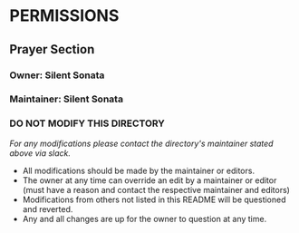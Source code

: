# PERMISSIONS
## Prayer Section
### Owner: Silent Sonata
### Maintainer: Silent Sonata

### DO NOT MODIFY THIS DIRECTORY

*For any modifications please contact the directory's maintainer stated above via slack.*


* All modifications should be made by the maintainer or editors.
* The owner at any time can override an edit by a maintainer or editor (must have a reason and contact the respective maintainer and editors)
* Modifications from others not listed in this README will be questioned and reverted.
* Any and all changes are up for the owner to question at any time.